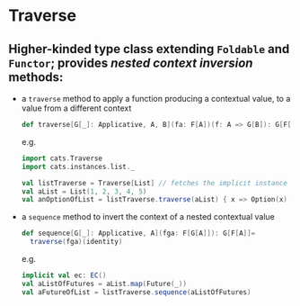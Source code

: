 # Traverse

## Higher-kinded type class extending `Foldable` and `Functor`; provides _nested context inversion_ methods:
 - a `traverse` method to apply a function producing a contextual value, to a value from a different context
    ```scala mdoc
    def traverse[G[_]: Applicative, A, B](fa: F[A])(f: A => G[B]): G[F[B]]
    ```
    e.g.
    ```scala mdoc
    import cats.Traverse
    import cats.instances.list._
    
    val listTraverse = Traverse[List] // fetches the implicit instance
    val aList = List(1, 2, 3, 4, 5)
    val anOptionOfList = listTraverse.traverse(aList) { x => Option(x) }
    ```
 - a `sequence` method to invert the context of a nested contextual value
     ```scala mdoc
     def sequence[G[_]: Applicative, A](fga: F[G[A]]): G[F[A]]=
       traverse(fga)(identity)
     ```
     e.g.
     ```scala mdoc
     implicit val ec: EC()
     val aListOfFutures = aList.map(Future(_))
     val aFutureOfList = listTraverse.sequence(aListOfFutures)
     ```
 